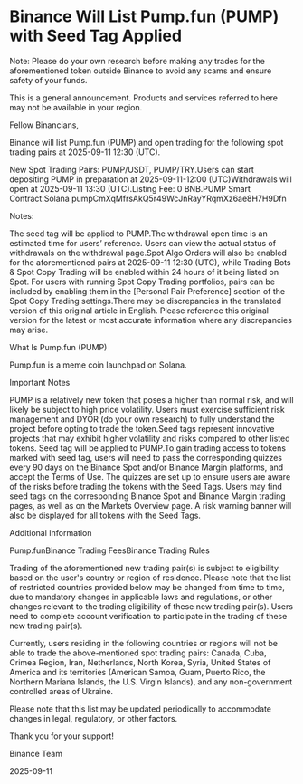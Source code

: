 # Binance Will List Pump.fun (PUMP) with Seed Tag Applied

Note: Please do your own research before making any trades for the aforementioned token outside Binance to avoid any scams and ensure safety of your funds.

This is a general announcement. Products and services referred to here may not be available in your region.

Fellow Binancians,

Binance will list Pump.fun (PUMP) and open trading for the following spot trading pairs at 2025-09-11 12:30 (UTC).  

New Spot Trading Pairs: PUMP/USDT, PUMP/TRY.Users can start depositing PUMP in preparation at 2025-09-11-12:00 (UTC)Withdrawals will open at 2025-09-11 13:30 (UTC).Listing Fee: 0 BNB.PUMP Smart Contract:Solana pumpCmXqMfrsAkQ5r49WcJnRayYRqmXz6ae8H7H9Dfn

Notes:

The seed tag will be applied to PUMP.The withdrawal open time is an estimated time for users’ reference. Users can view the actual status of withdrawals on the withdrawal page.Spot Algo Orders will also be enabled for the aforementioned pairs at 2025-09-11 12:30 (UTC), while Trading Bots & Spot Copy Trading will be enabled within 24 hours of it being listed on Spot. For users with running Spot Copy Trading portfolios, pairs can be included by enabling them in the [Personal Pair Preference] section of the Spot Copy Trading settings.There may be discrepancies in the translated version of this original article in English. Please reference this original version for the latest or most accurate information where any discrepancies may arise.	

What Is Pump.fun (PUMP)

Pump.fun is a meme coin launchpad on Solana.

Important Notes

PUMP is a relatively new token that poses a higher than normal risk, and will likely be subject to high price volatility. Users must exercise sufficient risk management and DYOR (do your own research) to fully understand the project before opting to trade the token.Seed tags represent innovative projects that may exhibit higher volatility and risks compared to other listed tokens. Seed tag will be applied to PUMP.To gain trading access to tokens marked with seed tag, users will need to pass the corresponding quizzes every 90 days on the Binance Spot and/or Binance Margin platforms, and accept the Terms of Use. The quizzes are set up to ensure users are aware of the risks before trading the tokens with the Seed Tags. Users may find seed tags on the corresponding Binance Spot and Binance Margin trading pages, as well as on the Markets Overview page. A risk warning banner will also be displayed for all tokens with the Seed Tags. 

Additional Information

Pump.funBinance Trading FeesBinance Trading Rules

Trading of the aforementioned new trading pair(s) is subject to eligibility based on the user's country or region of residence. Please note that the list of restricted countries provided below may be changed from time to time, due to mandatory changes in applicable laws and regulations, or other changes relevant to the trading eligibility of these new trading pair(s). Users need to complete account verification to participate in the trading of these new trading pair(s).

Currently, users residing in the following countries or regions will not be able to trade the above-mentioned spot trading pairs: Canada, Cuba, Crimea Region, Iran, Netherlands, North Korea, Syria, United States of America and its territories (American Samoa, Guam, Puerto Rico, the Northern Mariana Islands, the U.S. Virgin Islands), and any non-government controlled areas of Ukraine.

Please note that this list may be updated periodically to accommodate changes in legal, regulatory, or other factors.

Thank you for your support!

Binance Team

2025-09-11